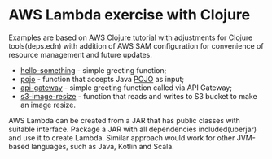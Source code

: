 # AWS Lambda exercise with Clojure

Examples are based on [AWS Clojure tutorial](https://aws.amazon.com/blogs/compute/clojure/) with adjustments for Clojure tools(deps.edn)
with addition of AWS SAM configuration for convenience of resource management and future updates.

* [hello-something](./hello-something) - simple greeting function;
* [pojo](./pojo) - function that accepts Java [POJO](https://en.wikipedia.org/wiki/Plain_old_Java_object) as input; 
* [api-gateway](./api-gateway) - simple greeting function called via API Gateway;
* [s3-image-resize](./s3-image-resize) - function that reads and writes to S3 bucket to make an image resize.

AWS Lambda can be created from a JAR that has public classes with suitable interface. 
Package a JAR with all dependencies included(uberjar) and use it to create Lambda.
Similar approach would work for other JVM-based languages, such as Java, Kotlin and Scala.
